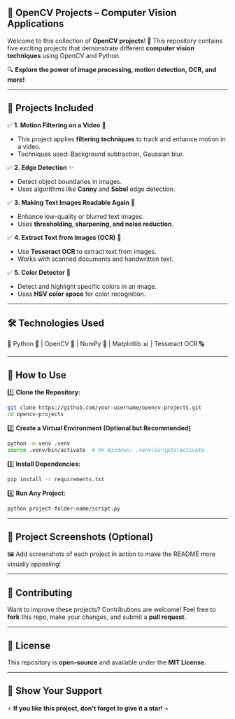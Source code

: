 ## **📌 OpenCV Projects – Computer Vision Applications**  

Welcome to this collection of **OpenCV projects**! 🎯 This repository contains five exciting projects that demonstrate different **computer vision techniques** using OpenCV and Python.  

🔍 **Explore the power of image processing, motion detection, OCR, and more!**  

---

## **📂 Projects Included**  

✅ **1. Motion Filtering on a Video** 🎥  
   - This project applies **filtering techniques** to track and enhance motion in a video.  
   - Techniques used: Background subtraction, Gaussian blur.  

✅ **2. Edge Detection** ✨  
   - Detect object boundaries in images.  
   - Uses algorithms like **Canny** and **Sobel** edge detection.  

✅ **3. Making Text Images Readable Again** 🔎  
   - Enhance low-quality or blurred text images.  
   - Uses **thresholding, sharpening, and noise reduction**.  

✅ **4. Extract Text from Images (OCR)** 📝  
   - Use **Tesseract OCR** to extract text from images.  
   - Works with scanned documents and handwritten text.  

✅ **5. Color Detector** 🎨  
   - Detect and highlight specific colors in an image.  
   - Uses **HSV color space** for color recognition.  

---

## **🛠️ Technologies Used**  

📌 Python 🐍 | OpenCV 👀 | NumPy 🔢 | Matplotlib 📊 | Tesseract OCR 🔠  

---

## **📖 How to Use**  

1️⃣ **Clone the Repository:**  
   ```bash
   git clone https://github.com/your-username/opencv-projects.git
   cd opencv-projects
   ```

2️⃣ **Create a Virtual Environment (Optional but Recommended)**  
   ```bash
   python -m venv .venv
   source .venv/bin/activate  # On Windows: .venv\Scripts\activate
   ```

3️⃣ **Install Dependencies:**  
   ```bash
   pip install -r requirements.txt
   ```

4️⃣ **Run Any Project:**  
   ```bash
   python project-folder-name/script.py
   ```

---

## **📸 Project Screenshots (Optional)**  

🖼️ Add screenshots of each project in action to make the README more visually appealing!  

---

## **🤝 Contributing**  

Want to improve these projects? Contributions are welcome! Feel free to **fork** this repo, make your changes, and submit a **pull request**.  

---

## **📜 License**  

This repository is **open-source** and available under the **MIT License**.  

---

## **🌟 Show Your Support**  

⭐ **If you like this project, don't forget to give it a star!** ⭐  


